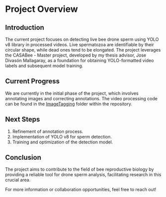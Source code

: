 # Project Overview

## Introduction
The current project focuses on detecting live bee drone sperm using YOLO v8 library in processed videos. Live spermatozoa are identifiable by their circular shape, while dead ones tend to be elongated. The project leverages the CASABee - Master project, developed by my thesis advisor, Jose Divasón Mallagaray, as a foundation for obtaining YOLO-formatted video labels and subsequent model training.

## Current Progress
We are currently in the initial phase of the project, which involves annotating images and correcting annotations. The video processing code can be found in the [ImageTagging](ImageTagging) folder within the repository.

## Next Steps
1. Refinement of annotation process.
2. Implementation of YOLO v8 for sperm detection.
3. Training and optimization of the detection model.


## Conclusion
The project aims to contribute to the field of bee reproductive biology by providing a reliable tool for drone sperm analysis, facilitating research in this crucial area.

For more information or collaboration opportunities, feel free to reach out!

